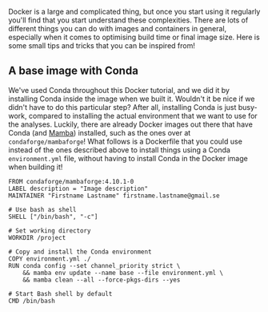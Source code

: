 Docker is a large and complicated thing, but once you start using it regularly
you'll find that you start understand these complexities. There are lots of
different things you can do with images and containers in general, especially
when it comes to optimising build time or final image size. Here is some small
tips and tricks that you can be inspired from!

## A base image with Conda

We've used Conda throughout this Docker tutorial, and we did it by installing
Conda inside the image when we built it. Wouldn't it be nice if we didn't have
to do this particular step? After all, installing Conda is just busy-work,
compared to installing the actual environment that we want to use for the
analyses. Luckily, there are already Docker images out there that have Conda
(and [Mamba](conda-4-extra-material)) installed, such as the ones over at
`condaforge/mambaforge`! What follows is a Dockerfile that you could use instead
of the ones described above to install things using a Conda `environment.yml`
file, without having to install Conda in the Docker image when building it!

```no-highlight
FROM condaforge/mambaforge:4.10.1-0
LABEL description = "Image description"
MAINTAINER "Firstname Lastname" firstname.lastname@gmail.se

# Use bash as shell
SHELL ["/bin/bash", "-c"]

# Set working directory
WORKDIR /project

# Copy and install the Conda environment
COPY environment.yml ./
RUN conda config --set channel_priority strict \
    && mamba env update --name base --file environment.yml \
    && mamba clean --all --force-pkgs-dirs --yes

# Start Bash shell by default
CMD /bin/bash
```